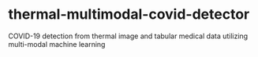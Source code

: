 # thermal-multimodal-covid-detector
COVID-19 detection from thermal image and tabular medical data utilizing multi-modal machine learning
